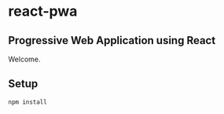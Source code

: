 # react-pwa
Progressive Web Application using React
---

Welcome.



Setup
---

```
npm install
```
